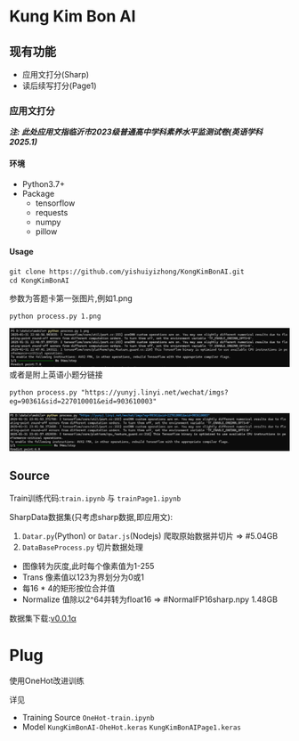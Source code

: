 # Kung Kim Bon AI
## 现有功能
+ 应用文打分(Sharp)
+ 读后续写打分(Page1)

### 应用文打分
***注: 此处应用文指临沂市2023级普通高中学科素养水平监测试卷(英语学科2025.1)***
#### 环境
+ Python3.7+
+ Package
  + tensorflow
  + requests
  + numpy
  + pillow 
#### Usage
```shell
git clone https://github.com/yishuiyizhong/KongKimBonAI.git
cd KongKimBonAI
```
参数为答题卡第一张图片,例如1.png
```shell
python process.py 1.png
```
![P1](./asse/2.png)
或者是附上英语小题分链接
```shell
python process.py "https://yunyj.linyi.net/wechat/imgs?eg=90361&sid=227010001&eid=903610003"
```
![P1](./asse/1.png)

## Source
Train训练代码:`train.ipynb` 与 `trainPage1.ipynb`

SharpData数据集(只考虑sharp数据,即应用文):

  1. `Datar.py`(Python) or `Datar.js`(Nodejs) 爬取原始数据并切片 => #5.04GB
  2. `DataBaseProcess.py` 切片数据处理
  
  + 图像转为灰度,此时每个像素值为1-255
  + Trans 像素值以123为界划分为0或1
  + 每16 * 4的矩形按位合并值
  + Normalize 值除以2^64并转为float16 => #NormalFP16sharp.npy 1.48GB

  数据集下载:[v0.0.1α](https://github.com/yishuiyizhong/KongKimBonAI/releases/tag/v0.0.1-alpha)

# Plug
使用OneHot改进训练

详见
+ Training Source `OneHot-train.ipynb`
+ Model `KungKimBonAI-OheHot.keras`
  `KungKimBonAIPage1.keras`